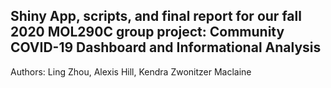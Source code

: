 ## Shiny App, scripts, and final report for our fall 2020 MOL290C group project: Community COVID-19 Dashboard and Informational Analysis

Authors: Ling Zhou, Alexis Hill, Kendra Zwonitzer Maclaine
